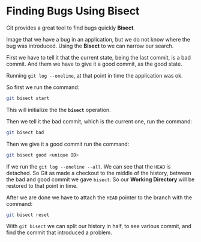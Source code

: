 # Finding Bugs Using Bisect

Git provides a great tool to find bugs quickly **Bisect**.

Image that we have a bug in an application, but we do not know where the bug was introduced. Using the **Bisect** to we can narrow our search.

First we have to tell it that the current state, being the last commit, is a bad commit. And them we have to give it a good commit, as the good state.

Running `git log --oneline`, at that point in time the application was ok.

So first we run the command:
```zsh
git bisect start
```
This will initialize the the **`bisect`** operation.

Then we tell it the bad commit, which is the current one, run the command:
```zsh
git bisect bad
```
Then we give it a good commit run the command:
```zsh
git bisect good <unique ID>
```

If we run the `git log --oneline --all`. We can see that the `HEAD` is detached. So Git as made a checkout to the middle of the history, between the bad and good commit we gave `bisect`. So our **Working Directory** will be restored to that point in time.

After we are done we have to attach the `HEAD` pointer to the branch with the command:
```zsh
git bisect reset
```

With `git bisect` we can split our history in half, to see various commit, and find the commit that introduced a problem.
